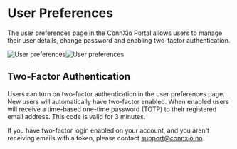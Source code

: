 # User Preferences

The user preferences page in the ConnXio Portal allows users to manage their user details, change password and enabling two-factor authentication.

![User preferences](https://cmhpictsa.blob.core.windows.net/pictures/preferences_light.webp?sv=2021-04-10&st=2022-12-01T10%3A34%3A58Z&se=2100-12-02T10%3A34%3A00Z&sr=b&sp=r&sig=l%2FFZUf3XRoJA83BS0Cx7vPW2sAEnUXnjNPbOBO1xMoM%3D#light-only)![User preferences](https://cmhpictsa.blob.core.windows.net/pictures/preferences_dark.webp?sv=2021-04-10&st=2022-12-01T10%3A34%3A20Z&se=2099-12-02T10%3A34%3A00Z&sr=b&sp=r&sig=oOMj2%2Bo%2F1UorlU5mMAn9WlvDHNAiiuEDUOyoE1AWV5c%3D#dark-only)


## Two-Factor Authentication
Users can turn on two-factor authentication in the user preferences page. New users will automatically have two-factor enabled. When enabled users will receive a time-based one-time password (TOTP) to their registered email address. This code is valid for 3 minutes.

If you have two-factor login enabled on your account, and you aren't receiving emails with a token, please contact <a href="mailto:support@connxio.no">support@connxio.no</a>.